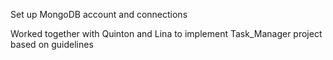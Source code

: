 Set up MongoDB account and connections

Worked together with Quinton and Lina to implement Task_Manager project based on guidelines
